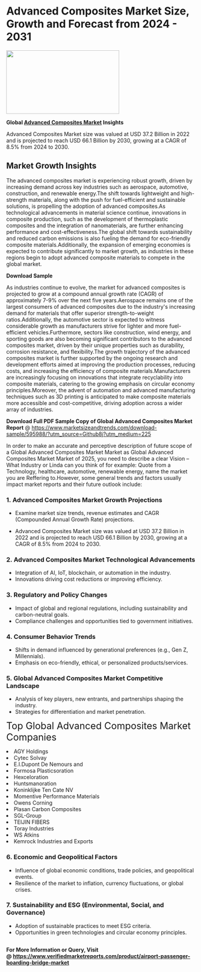 <H1>Advanced Composites Market Size, Growth and Forecast from 2024 - 2031</H1><img class="aligncenter size-medium wp-image-584254" src="https://thirdeyenews.in/wp-content/uploads/2024/09/Global-Market-Research-300x168.jpeg" alt="" width="300" height="168" /><p><strong>Global&nbsp;<a href="https://www.marketsizeandtrends.com/download-sample/595988/?utm_source=Github8j?utm_medium=225">Advanced Composites Market</a> Insights</strong></p><p>Advanced Composites Market size was valued at USD 37.2 Billion in 2022 and is projected to reach USD 66.1 Billion by 2030, growing at a CAGR of 8.5% from 2024 to 2030.</p><p><h2>Market Growth Insights</h2> <p>The advanced composites market is experiencing robust growth, driven by increasing demand across key industries such as aerospace, automotive, construction, and renewable energy.The shift towards lightweight and high-strength materials, along with the push for fuel-efficient and sustainable solutions, is propelling the adoption of advanced composites.As technological advancements in material science continue, innovations in composite production, such as the development of thermoplastic composites and the integration of nanomaterials, are further enhancing performance and cost-effectiveness.The global shift towards sustainability and reduced carbon emissions is also fueling the demand for eco-friendly composite materials.Additionally, the expansion of emerging economies is expected to contribute significantly to market growth, as industries in these regions begin to adopt advanced composite materials to compete in the global market.</p> <p><strong>Download Sample</strong></p> <p>As industries continue to evolve, the market for advanced composites is projected to grow at a compound annual growth rate (CAGR) of approximately 7-9% over the next five years.Aerospace remains one of the largest consumers of advanced composites due to the industry's increasing demand for materials that offer superior strength-to-weight ratios.Additionally, the automotive sector is expected to witness considerable growth as manufacturers strive for lighter and more fuel-efficient vehicles.Furthermore, sectors like construction, wind energy, and sporting goods are also becoming significant contributors to the advanced composites market, driven by their unique properties such as durability, corrosion resistance, and flexibility.The growth trajectory of the advanced composites market is further supported by the ongoing research and development efforts aimed at improving the production processes, reducing costs, and increasing the efficiency of composite materials.Manufacturers are increasingly focusing on innovations that integrate recyclability into composite materials, catering to the growing emphasis on circular economy principles.Moreover, the advent of automation and advanced manufacturing techniques such as 3D printing is anticipated to make composite materials more accessible and cost-competitive, driving adoption across a wider array of industries.</p> <p><span class=""><strong>Download Full PDF Sample Copy of Global Advanced Composites Market Report</strong> @ <a href="https://www.marketsizeandtrends.com/download-sample/595988/?utm_source=Github8j?utm_medium=225" target="_blank">https://www.marketsizeandtrends.com/download-sample/595988/?utm_source=Github8j?utm_medium=225</a></span></p><p>In order to make an accurate and perceptive description of future scope of a Global&nbsp;Advanced Composites Market Market as Global&nbsp;Advanced Composites Market Market of 2025, you need to describe a clear Vision &ndash; What Industry or Linda can you think of for example: Quote from a Technology, healthcare, automotive, renewable energy, name the market you are Reffering to.However, some general trends and factors usually impact market reports and their future outlook include:</p><h3>1.&nbsp;<strong>Advanced Composites Market Growth Projections</strong></h3><ul><li>Examine market size trends, revenue estimates and CAGR (Compounded Annual Growth Rate) projections.</li><li><p>Advanced Composites Market size was valued at USD 37.2 Billion in 2022 and is projected to reach USD 66.1 Billion by 2030, growing at a CAGR of 8.5% from 2024 to 2030.</p></li></ul><h3>2.&nbsp;<strong>Advanced Composites Market Technological Advancements</strong></h3><ul><li>Integration of AI, IoT, blockchain, or automation in the industry.</li><li>Innovations driving cost reductions or improving efficiency.</li></ul><h3>3.&nbsp;<strong>Regulatory and Policy Changes</strong></h3><ul><li>Impact of global and regional regulations, including sustainability and carbon-neutral goals.</li><li>Compliance challenges and opportunities tied to government initiatives.</li></ul><h3>4.&nbsp;<strong>Consumer Behavior Trends</strong></h3><ul><li>Shifts in demand influenced by generational preferences (e.g., Gen Z, Millennials).</li><li>Emphasis on eco-friendly, ethical, or personalized products/services.</li></ul><h3>5.&nbsp;<strong>Global Advanced Composites Market Competitive Landscape</strong></h3><ul><li>Analysis of key players, new entrants, and partnerships shaping the industry.</li><li>Strategies for differentiation and market penetration.</li></ul><p data-pm-slice="1 1 []"><span style="color: inherit; font-family: inherit; font-size: 25px;">Top Global Advanced Composites Market Companies</span></p><div class="" data-test-id=""><p><li>AGY Holdings</li><li> Cytec Solvay</li><li> E.I.Dupont De Nemours and</li><li> Formosa Plasticsoration</li><li> Hexceloration</li><li> Huntsmanoration</li><li> Koninklijke Ten Cate NV</li><li> Momentive Performance Materials</li><li> Owens Corning</li><li> Plasan Carbon Composites</li><li> SGL-Group</li><li> TEIJIN FIBERS</li><li> Toray Industries</li><li> WS Atkins</li><li> Kemrock Industries and Exports</li></p></div><h3>6.&nbsp;<strong>Economic and Geopolitical Factors</strong></h3><ul><li>Influence of global economic conditions, trade policies, and geopolitical events.</li><li>Resilience of the market to inflation, currency fluctuations, or global crises.</li></ul><h3>7.&nbsp;<strong>Sustainability and ESG (Environmental, Social, and Governance)</strong></h3><ul><li>Adoption of sustainable practices to meet ESG criteria.</li><li>Opportunities in green technologies and circular economy principles.</li></ul><h2><strong style="font-size: 14px;">For More Information or Query, Visit @&nbsp;</strong><a style="background-color: #ffffff; font-size: 14px;" href="https://www.marketsizeandtrends.com/report/advanced-composites-market/" target="_blank">https://www.verifiedmarketreports.com/product/airport-passenger-boarding-bridge-market</a></h2>
